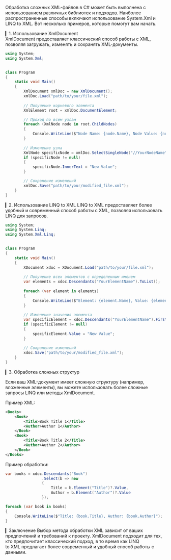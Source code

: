 Обработка сложных XML-файлов в C# может быть выполнена с использованием различных библиотек и подходов. Наиболее распространенные способы включают использование System.Xml и LINQ to XML. Вот несколько примеров, которые помогут вам начать.
 
▎1. Использование XmlDocument  
XmlDocument предоставляет классический способ работы с XML, позволяя загружать, изменять и сохранять XML-документы.
```cs
using System;
using System.Xml;
  

class Program
{
    static void Main()
    {
        XmlDocument xmlDoc = new XmlDocument();
        xmlDoc.Load("path/to/your/file.xml");
  
        // Получение корневого элемента
        XmlElement root = xmlDoc.DocumentElement;

        // Проход по всем узлам
        foreach (XmlNode node in root.ChildNodes)
        {
            Console.WriteLine($"Node Name: {node.Name}, Node Value: {node.InnerText}");
        }
 
        // Изменение узла
        XmlNode specificNode = xmlDoc.SelectSingleNode("//YourNodeName");
        if (specificNode != null)
        {
            specificNode.InnerText = "New Value";
        }

        // Сохранение изменений
        xmlDoc.Save("path/to/your/modified_file.xml");
    }
}  
```

▎2. Использование LINQ to XML
LINQ to XML предоставляет более удобный и современный способ работы с XML, позволяя использовать LINQ для запросов.
  

```cs
using System;
using System.Linq;
using System.Xml.Linq;
  

class Program
{
    static void Main()
    {
        XDocument xdoc = XDocument.Load("path/to/your/file.xml");
  
        // Получение всех элементов с определенным именем
        var elements = xdoc.Descendants("YourElementName").ToList();
  
        foreach (var element in elements)
        {
            Console.WriteLine($"Element: {element.Name}, Value: {element.Value}");
        }
  
        // Изменение значения элемента
        var specificElement = xdoc.Descendants("YourElementName").FirstOrDefault();
        if (specificElement != null)
        {
            specificElement.Value = "New Value";
        }
  
        // Сохранение изменений
        xdoc.Save("path/to/your/modified_file.xml");
    }
}
```

   

▎3. Обработка сложных структур
 

Если ваш XML-документ имеет сложную структуру (например, вложенные элементы), вы можете использовать более сложные запросы LINQ или методы XmlDocument.
  

Пример XML:

```xml
<Books>
    <Book>
        <Title>Book Title 1</Title>
        <Author>Author 1</Author>
    </Book>
    <Book>
        <Title>Book Title 2</Title>
        <Author>Author 2</Author>
    </Book>
</Books>
```

Пример обработки:
```cs
var books = xdoc.Descendants("Book")
                .Select(b => new
                {
                    Title = b.Element("Title")?.Value,
                    Author = b.Element("Author")?.Value
                });

foreach (var book in books)
{
    Console.WriteLine($"Title: {book.Title}, Author: {book.Author}");
}
```
  
  

▎Заключение
Выбор метода обработки XML зависит от ваших предпочтений и требований к проекту. XmlDocument подходит для тех, кто предпочитает классический подход, в то время как LINQ to XML предлагает более современный и удобный способ работы с данными.